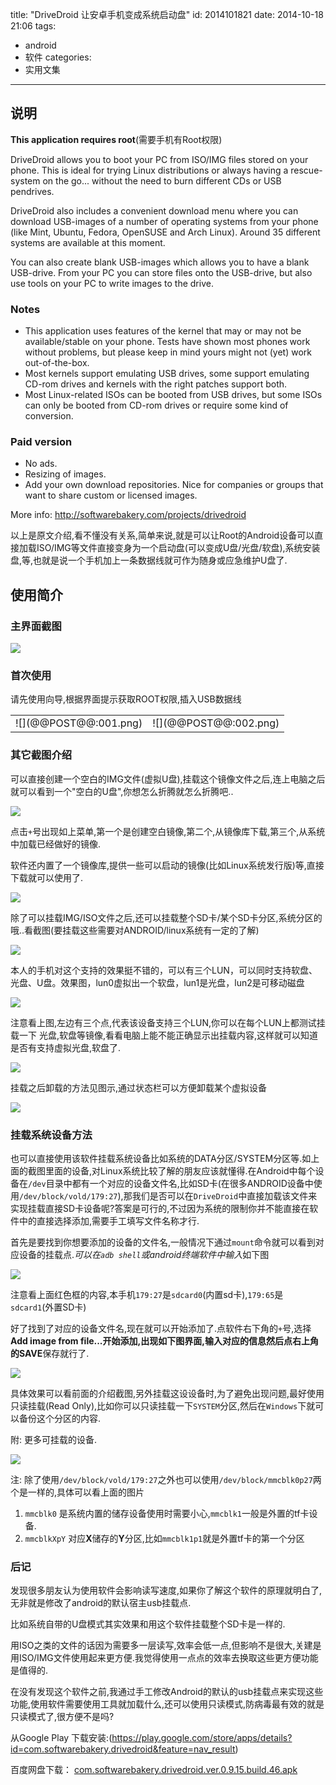 title: "DriveDroid 让安卓手机变成系统启动盘"
id: 2014101821
date: 2014-10-18 21:06
tags: 
- android
- 软件
categories:
- 实用文集
---

## 说明

  **This application requires root**(需要手机有Root权限)

  DriveDroid allows you to boot your PC from ISO/IMG files stored on your phone. This is ideal for trying Linux distributions or always having a rescue-system on the go... without the need to burn different CDs or USB pendrives.

  DriveDroid also includes a convenient download menu where you can download USB-images of a number of operating systems from your phone (like Mint, Ubuntu, Fedora, OpenSUSE and Arch Linux). Around 35 different systems are available at this moment.
  
  You can also create blank USB-images which allows you to have a blank USB-drive. From your PC you can store files onto the USB-drive, but also use tools on your PC to write images to the drive.
<!--more-->
### Notes
* This application uses features of the kernel that may or may not be available/stable on your phone. Tests have shown most phones work without problems, but please keep in mind yours might not (yet) work out-of-the-box.
* Most kernels support emulating USB drives, some support emulating CD-rom drives and kernels with the right patches support both.
* Most Linux-related ISOs can be booted from USB drives, but some ISOs can only be booted from CD-rom drives or require some kind of conversion.

### Paid version
* No ads.
* Resizing of images.
* Add your own download repositories. Nice for companies or groups that want to share custom or licensed images.

More info: http://softwarebakery.com/projects/drivedroid

以上是原文介绍,看不懂没有关系,简单来说,就是可以让Root的Android设备可以直接加载ISO/IMG等文件直接变身为一个启动盘(可以变成U盘/光盘/软盘),系统安装盘,等,也就是说一个手机加上一条数据线就可作为随身或应急维护U盘了.

## 使用简介

### 主界面截图

![](@@POST@@:01.png)

### 首次使用

  请先使用向导,根据界面提示获取ROOT权限,插入USB数据线
<table><tr><td>![](@@POST@@:001.png)</td><td>![](@@POST@@:002.png)</td></tr></table>

### 其它截图介绍

  可以直接创建一个空白的IMG文件(虚拟U盘),挂载这个镜像文件之后,连上电脑之后就可以看到一个"空白的U盘",你想怎么折腾就怎么折腾吧..

![](@@POST@@:02.png)

点击`+`号出现如上菜单,第一个是创建空白镜像,第二个,从镜像库下载,第三个,从系统中加载已经做好的镜像.

软件还内置了一个镜像库,提供一些可以启动的镜像(比如Linux系统发行版)等,直接下载就可以使用了.

![](@@POST@@:03.png)

除了可以挂载IMG/ISO文件之后,还可以挂载整个SD卡/某个SD卡分区,系统分区的哦..看截图(要挂载这些需要对ANDROID/linux系统有一定的了解)

![](@@POST@@:04.png)

本人的手机对这个支持的效果挺不错的，可以有三个LUN，可以同时支持软盘、光盘、U盘。效果图，lun0虚拟出一个软盘，lun1是光盘，lun2是可移动磁盘

![](@@POST@@:05.png)

注意看上图,左边有三个点,代表该设备支持三个LUN,你可以在每个LUN上都测试挂载一下 光盘,软盘等镜像,看看电脑上能不能正确显示出挂载内容,这样就可以知道是否有支持虚拟光盘,软盘了.

![](@@POST@@:06.png)

挂载之后卸载的方法见图示,通过状态栏可以方便卸载某个虚拟设备

![](@@POST@@:07.png)

### 挂载系统设备方法

  也可以直接使用该软件挂载系统设备比如系统的DATA分区/SYSTEM分区等.如上面的截图里面的设备,对Linux系统比较了解的朋友应该就懂得.在Android中每个设备在`/dev`目录中都有一个对应的设备文件名,比如SD卡(在很多ANDROID设备中使用`/dev/block/vold/179:27`),那我们是否可以在`DriveDroid`中直接加载该文件来实现挂载直接SD卡设备呢?答案是可行的,不过因为系统的限制你并不能直接在软件中的直接选择添加,需要手工填写文件名称才行.

  首先是要找到你想要添加的设备的文件名,一般情况下通过`mount`命令就可以看到对应设备的挂载点.*可以在`adb shell`或android终端软件中输入*如下图

  ![](@@POST@@:08.png)

  注意看上面红色框的内容,本手机`179:27`是`sdcard0`(内置sd卡),`179:65`是`sdcard1`(外置SD卡)

  好了找到了对应的设备文件名,现在就可以开始添加了.点软件右下角的`+`号,选择**Add image from file...**开始添加,出现如下图界面,输入对应的信息然后点右上角的**SAVE**保存就行了.

  ![](@@POST@@:09.png)

  具体效果可以看前面的介绍截图,另外挂载这设设备时,为了避免出现问题,最好使用只读挂载(Read Only),比如你可以只读挂载一下`SYSTEM`分区,然后在`Windows`下就可以备份这个分区的内容.

  附: 更多可挂载的设备.

  ![](@@POST@@:10.png)
  
  注: 除了使用`/dev/block/vold/179:27`之外也可以使用`/dev/block/mmcblk0p27`两个是一样的,具体可以看上面的图片

  1. `mmcblk0`   是系统内置的储存设备使用时需要小心,`mmcblk1`一般是外置的tf卡设备.
  2. `mmcblkXpY` 对应**X**储存的**Y**分区,比如`mmcblk1p1`就是外置tf卡的第一个分区

### 后记

   发现很多朋友认为使用软件会影响读写速度,如果你了解这个软件的原理就明白了,无非就是修改了android的默认宿主usb挂载点.

   比如系统自带的U盘模式其实效果和用这个软件挂载整个SD卡是一样的.

   用ISO之类的文件的话因为需要多一层读写,效率会低一点,但影响不是很大,关建是用ISO/IMG文件使用起来更方便.我觉得使用一点点的效率去换取这些更方便功能是值得的.

   在没有发现这个软件之前,我通过手工修改Android的默认的usb挂载点来实现这些功能,使用软件需要使用工具就加载什么,还可以使用只读模式,防病毒最有效的就是只读模式了,很方便不是吗?

从Google Play 下载安装:(https://play.google.com/store/apps/details?id=com.softwarebakery.drivedroid&feature=nav_result)

百度网盘下载： [com.softwarebakery.drivedroid.ver.0.9.15.build.46.apk](http://pan.baidu.com/s/1qWluroS)